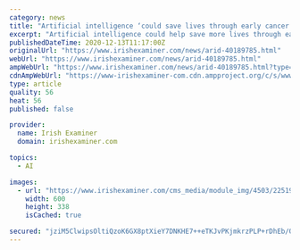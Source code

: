 ```yaml
---
category: news
title: "Artificial intelligence ‘could save lives through early cancer diagnosis’"
excerpt: "Artificial intelligence could help save more lives through early diagnosis of cancers and other conditions in Ireland, a key backer said. A state-of-the-art endoscopy system is being installed at Charter Medical Private Hospital in Mullingar."
publishedDateTime: 2020-12-13T11:17:00Z
originalUrl: "https://www.irishexaminer.com/news/arid-40189785.html"
webUrl: "https://www.irishexaminer.com/news/arid-40189785.html"
ampWebUrl: "https://www.irishexaminer.com/news/arid-40189785.html?type=amp"
cdnAmpWebUrl: "https://www-irishexaminer-com.cdn.ampproject.org/c/s/www.irishexaminer.com/news/arid-40189785.html?type=amp"
type: article
quality: 56
heat: 56
published: false

provider:
  name: Irish Examiner
  domain: irishexaminer.com

topics:
  - AI

images:
  - url: "https://www.irishexaminer.com/cms_media/module_img/4503/2251968_1_articlelarge_253468bb-d728-49ea-9bb9-3ae1400a5df4.jpg.jpg"
    width: 600
    height: 338
    isCached: true

secured: "jziM5ClwipsOltiQzoK6GX8ptXieY7DNKHE7++eTKJvPKjmkrzPLP+rDhEb/OdAxRE55n1kZz/ZHT/iT7q0Ao6+4emwkMZ7tne6cusgkpdlZjvvWRx5Sdq+xIkpceZzvhiRQYzMxwIr8Q/pZmGAtMIe6kiiDYlWImQ4qKYLC80U32GyMmsox8szP7KMQRT1p8h/patnV9s97kluPykE/CiNoGJByNqVKILLV9EtP9tmcDv4KF0jmDqPQSzKlLUONn5bM71gL1EaMfbCtWokXITEmXLg6szMjhaV6PsJYk7hliknIhDrieonIg0KLpVQw1AmwAFrHz/U3/cmXjxFqFJCAtMB48qK9s64mEoRW2EA=;Mu2Sa/hr0898RI2HvwAHZw=="
---
```


